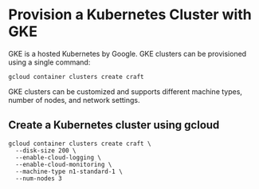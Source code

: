 # Provision a Kubernetes Cluster with GKE

GKE is a hosted Kubernetes by Google. GKE clusters can be provisioned using a single command:

```
gcloud container clusters create craft
```

GKE clusters can be customized and supports different machine types, number of nodes, and network settings.

## Create a Kubernetes cluster using gcloud

```
gcloud container clusters create craft \
  --disk-size 200 \
  --enable-cloud-logging \
  --enable-cloud-monitoring \
  --machine-type n1-standard-1 \
  --num-nodes 3
```
